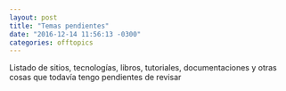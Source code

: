 ```yaml
---
layout: post
title: "Temas pendientes"
date: "2016-12-14 11:56:13 -0300"
categories: offtopics
---
```

Listado de sitios, tecnologías, libros, tutoriales, documentaciones y otras cosas que todavía tengo pendientes de revisar
